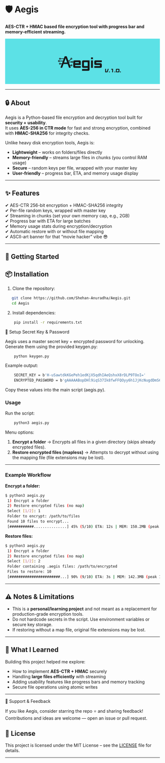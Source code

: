 

# 🛡️ Aegis  
**AES-CTR + HMAC based file encryption tool with progress bar and memory-efficient streaming.**

![Aegis Banner](./assets/Aegisbanner.png)

---

## 🔒 About  
Aegis is a Python-based file encryption and decryption tool built for **security + usability**.  
It uses **AES-256 in CTR mode** for fast and strong encryption, combined with **HMAC-SHA256** for integrity checks.  

Unlike heavy disk encryption tools, Aegis is:  
- **Lightweight** – works on folders/files directly  
- **Memory-friendly** – streams large files in chunks (you control RAM usage)  
- **Secure** – random keys per file, wrapped with your master key  
- **User-friendly** – progress bar, ETA, and memory usage display  

---

## ✨ Features  
✔ AES-CTR 256-bit encryption + HMAC-SHA256 integrity  
✔ Per-file random keys, wrapped with master key  
✔ Streaming in chunks (set your own memory cap, e.g., 2GB)  
✔ Progress bar with ETA for large batches  
✔ Memory usage stats during encryption/decryption  
✔ Automatic restore with or without file mapping  
✔ ASCII-art banner for that “movie hacker” vibe 😎  

---
## 🚀 Getting Started

## 📦 Installation  

1. Clone the repository:  
```bash
   git clone https://github.com/Shehan-Anuradha/Aegis.git
   cd Aegis
```
2. Install dependencies:
```bash
    pip install -r requirements.txt
```

🔑 Setup Secret Key & Password

Aegis uses a master secret key + encrypted password for unlocking.
Generate them using the provided keygen.py:
```bash
    python keygen.py
```
Example output:
```bash
    SECRET_KEY = b'H-uSawtdkKGePeh1edKjX5qdhIAeQshxX8rDLP9TOoI='
    ENCRYPTED_PASSWORD = b'gAAAAABopDHl9iqS37Ik8fwFFQOyy6h1JjKcNugdDmS6eVe0Lwuz...'
```
Copy these values into the main script (aegis.py).

### Usage

Run the script:

```bash
    python3 aegis.py
```

Menu options:

1. **Encrypt a folder** → Encrypts all files in a given directory (skips already encrypted files).
2. **Restore encrypted files (mapless)** → Attempts to decrypt without using the mapping file (file extensions may be lost).

---

### Example Workflow

**Encrypt a folder:**

```bash
$ python3 aegis.py
 1) Encrypt a folder
 2) Restore encrypted files (no map)
 Select [1/2]: 1
 Folder to encrypt: /path/to/files
 Found 10 files to encrypt...
 [###########...............] 45% (5/10) ETA: 12s | MEM: 150.2MB (peak 160.5MB)
```

**Restore files:**

```bash
$ python3 aegis.py
 1) Encrypt a folder
 2) Restore encrypted files (no map)
 Select [1/2]: 2
 Folder containing .aegis files: /path/to/encrypted
 Files to restore: 10
 [#######################...] 90% (9/10) ETA: 3s | MEM: 142.3MB (peak 150.0MB)
```

---

## ⚠️ Notes & Limitations

* This is a **personal/learning project** and not meant as a replacement for production-grade encryption tools.
* Do not hardcode secrets in the script. Use environment variables or secure key storage.
* If restoring without a map file, original file extensions may be lost.

---

## 📖 What I Learned

Building this project helped me explore:

* How to implement **AES-CTR + HMAC** securely
* Handling **large files efficiently** with streaming
* Adding usability features like progress bars and memory tracking
* Secure file operations using atomic writes

---
🌟 Support & Feedback

If you like Aegis, consider starring the repo ⭐ and sharing feedback!
Contributions and ideas are welcome — open an issue or pull request.

## 📜 License

This project is licensed under the MIT License – see the [LICENSE](LICENSE) file for details.

---

